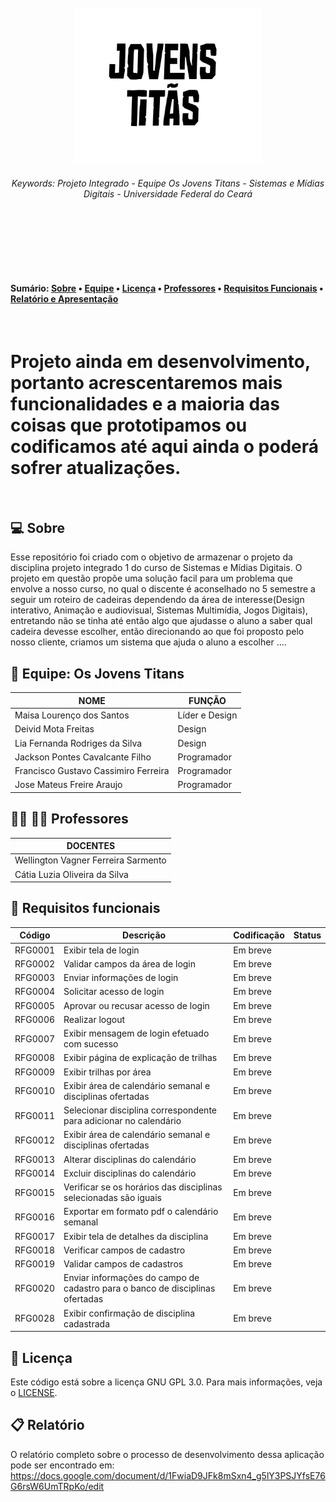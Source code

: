<br>
<div align="center" name="inicio">
  <a href="*"><img title="OsJovensTitans" src="img/IdentidadeDaEquipe.jpg" style="width: 300px;" /></a>
  <h6>Keywords: Projeto Integrado - Equipe Os Jovens Titans - Sistemas e Mídias Digitais - Universidade Federal do Ceará</h6>
</div>
<br><br>

<br><br>
<h4>
  Sumário: 
 <a href="#sobre">Sobre</a> • 
 <a href="#equipe">Equipe</a> • 
 <a href="#license">Licença</a> • 
 <a href="#professores">Professores</a> •
  <a href="#requisitos">Requisitos Funcionais</a> •
 <a href="#documento">Relatório e Apresentação</a>
</h4>

<br>
<h1>Projeto ainda em desenvolvimento, portanto acrescentaremos mais funcionalidades e a maioria das coisas que prototipamos ou codificamos até aqui ainda o poderá sofrer atualizações.</h1>
<br>

<a name="sobre"></a>

## :computer: Sobre

Esse repositório foi criado com o objetivo de armazenar o projeto da disciplina projeto integrado 1 do curso de Sistemas e Mídias Digitais. O projeto 
em questão propõe uma solução facil para um problema que envolve a nosso curso, no qual o discente é aconselhado no 5 semestre a seguir um roteiro de cadeiras dependendo da área de interesse(Design interativo, Animação e audiovisual, Sistemas Multimídia, Jogos Digitais), entretando não se tinha até então algo que ajudasse
o aluno a saber qual cadeira devesse escolher, então direcionando ao que foi proposto pelo nosso cliente, criamos um sistema que ajuda o aluno a escolher ....

<a name="equipe"></a>

## :busts_in_silhouette: Equipe: Os Jovens Titans

|  NOME                                  |  FUNÇÃO                    |
|  ----------------------------          |  --------------------------|
|   Maisa Lourenço dos Santos            |  Líder e Design            | 
|   Deivid Mota Freitas                  |  Design                    |
|   Lia Fernanda Rodriges da Silva       |  Design                    |
|   Jackson Pontes Cavalcante Filho      |  Programador               |
|   Francisco Gustavo Cassimiro Ferreira |  Programador               |
|   Jose Mateus Freire Araujo            |  Programador               |

<a name= "professores"></a>

## 	:woman_teacher: :man_teacher: Professores
|  DOCENTES                                        |
|  ----------------------------                    |  
|   Wellington Vagner Ferreira Sarmento            |  
|   Cátia Luzia Oliveira da Silva                  | 

<a name="requisitos"></a>

## :dart: Requisitos funcionais
   
|  Código                           |  Descrição                                                                                | Codificação  | Status | 
|  ----------------------------     | ----------------------------------------------------------------                          | ------------  | ------ |
|  RFG0001                          |  Exibir tela de login                                                                     | Em breve      |        |
|  RFG0002                          |  Validar campos da área de login                                                          | Em breve      |        |
|  RFG0003                          |  Enviar informações de login                                                              | Em breve      |        |
|  RFG0004                          |  Solicitar acesso de login                                                                | Em breve      |        |
|  RFG0005                          |  Aprovar ou recusar acesso de login                                                       | Em breve      |        |
|  RFG0006                          |  Realizar logout                                                                          | Em breve      |        |
|  RFG0007                          |  Exibir mensagem de login efetuado com sucesso                                            | Em breve      |        |
|  RFG0008                          |  Exibir página de explicação de trilhas                                                   | Em breve      |        |
|  RFG0009                          |  Exibir trilhas por área                                                                  | Em breve      |        |
|  RFG0010                          |  Exibir área de calendário semanal e disciplinas ofertadas                                | Em breve      |        |
|  RFG0011                          |  Selecionar disciplina correspondente para adicionar no calendário                        | Em breve      |        |
|  RFG0012                          |  Exibir área de calendário semanal e disciplinas ofertadas                                | Em breve      |        |
|  RFG0013                          |  Alterar disciplinas do calendário                                                        | Em breve      |        |
|  RFG0014                          |  Excluir disciplinas do calendário                                                        | Em breve      |        |
|  RFG0015                          |  Verificar se os horários das disciplinas selecionadas são iguais                         | Em breve      |        |
|  RFG0016                          |  Exportar em formato pdf o calendário semanal                                             | Em breve      |        |
|  RFG0017                          |  Exibir tela de detalhes da disciplina                                                    | Em breve      |        |
|  RFG0018                          |  Verificar campos de cadastro                                                             | Em breve      |        |
|  RFG0019                          |  Validar campos de cadastros                                                              | Em breve      |        |
|  RFG0020                          |  Enviar informações do campo de cadastro para o banco de disciplinas ofertadas            | Em breve      |        |
|  RFG0028                          |  Exibir confirmação de disciplina cadastrada                                              | Em breve      |        |

<a name="license"></a>

## :memo: Licença
Este código está sobre a licença GNU GPL 3.0. Para mais informações, veja o [LICENSE](https://github.com/GustavoCassimiro9/ProjetoIntegrado1-SMD-OsJovensTitans/blob/main/LICENSE).

<a name="documento"></a>

## :clipboard: Relatório

O relatório completo sobre o processo de desenvolvimento dessa aplicação pode ser encontrado em: https://docs.google.com/document/d/1FwiaD9JFk8mSxn4_g5lY3PSJYfsE76G6rsW6UmTRpKo/edit


